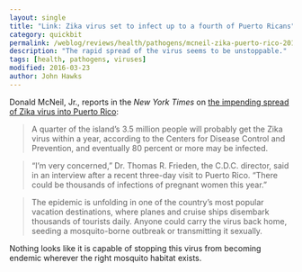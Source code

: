 ```yaml
---
layout: single
title: "Link: Zika virus set to infect up to a fourth of Puerto Ricans"
category: quickbit
permalink: /weblog/reviews/health/pathogens/mcneil-zika-puerto-rico-2016.html
description: "The rapid spread of the virus seems to be unstoppable."
tags: [health, pathogens, viruses]
modified: 2016-03-23
author: John Hawks
---
```



Donald McNeil, Jr., reports in the <em>New York Times</em> on <a href="http://www.nytimes.com/2016/03/20/health/zika-virus-puerto-rico.html?ref=health&_r=0">the impending spread of Zika virus into Puerto Rico</a>: 

<blockquote>A quarter of the island’s 3.5 million people will probably get the Zika virus within a year, according to the Centers for Disease Control and Prevention, and eventually 80 percent or more may be infected.</blockquote>

<blockquote>“I’m very concerned,” Dr. Thomas R. Frieden, the C.D.C. director, said in an interview after a recent three-day visit to Puerto Rico. “There could be thousands of infections of pregnant women this year.”</blockquote>

<blockquote>The epidemic is unfolding in one of the country’s most popular vacation destinations, where planes and cruise ships disembark thousands of tourists daily. Anyone could carry the virus back home, seeding a mosquito-borne outbreak or transmitting it sexually.</blockquote>

Nothing looks like it is capable of stopping this virus from becoming endemic wherever the right mosquito habitat exists. 
